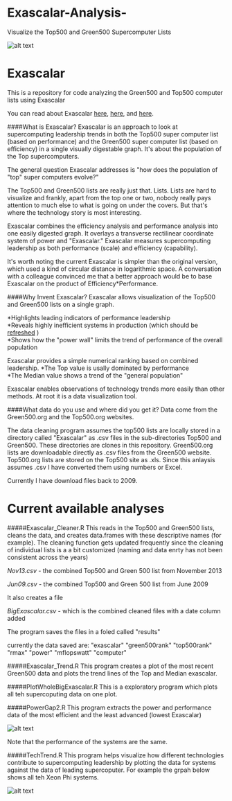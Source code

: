 Exascalar-Analysis-
===================

Visualize the Top500 and Green500 Supercomputer Lists

![alt text](https://github.com/ww44ss/Exascalar-Analysis-/raw/master/Exascalar.png "Exascalar Graph")


Exascalar
=========

This is a repository for code analyzing the Green500 and Top500 computer lists using Exascalar

You can read about Exascalar [here](https://communities.intel.com/community/itpeernetwork/datastack/blog/2011/10/20/rethinking-supercomputer-performance-and-efficiency-for-exascale), 
[here](http://www.datacenterknowledge.com/archives/2013/01/28/the-taxonomy-of-exascalar/), 
and [here](http://www.datacenterknowledge.com/archives/2012/07/10/june-2012-exascalar-efficiency-dominates-hpc/).

####What is Exascalar?
Exascalar is an approach to look at supercomputing leadership trends in both the Top500 super computer list (based on performance) and the Green500 super computer list (based on efficiency) in a single visually digestable graph. It's about the population of the Top supercomputers. 

The general question Exascalar addresses is "how does the population of "top" super computers evolve?"

The Top500 and Green500 lists are really just that. Lists. Lists are hard to visualize and frankly, apart from the top one or two, nobody really pays attention to much else to what is going on under the covers. But that's where the technology story is most interesting. 

Exascalar combines the efficiency analysis and performance analysis into one easily digested graph. It overlays a transverse rectilinear coordinate system of power and "Exascalar." Exascalar measures supercomputing leadership as both performance (scale) and efficiency (capability).

It's worth noting the current  Exascalar is simpler than the original version, which used a kind of circular distance in logarithmic space. A conversation with a colleague convinced me that a better approach would be to base Exascalar on the product of Efficiency*Performance. 

####Why Invent Exascalar?
Exascalar allows visualization of the Top500 and Green500 lists on a single graph.

  *Highlights leading indicators of performance leadership   
  *Reveals highly inefficient systems in production (which should be [refreshed](http://www.datacenterknowledge.com/archives/2013/01/28/the-taxonomy-of-exascalar/) )   
  *Shows how the "power wall" limits the trend of performance of the overall population
  
Exascalar provides a simple numerical ranking based on combined leadership. 
  *The Top value is usally dominated by performance    
  *The Median value shows a trend of the "general population"    
   
Exascalar enables observations of technology trends more easily than other methods. At root it is a data visualization tool.


####What data do you use and where did you get it?
Data come from the Green500.org and the Top500.org websites.  

The data cleaning program assumes the top500 lists are locally stored in a directory called "Exascalar" as .csv files in the sub-directories Top500 and Green500. These directories are clones in this repository.
  Green500.org lists are downloadable directly as .csv files from the Green500 website.
  Top500.org lists are stored on the Top500 site as .xls. Since this anlaysis assumes .csv I have converted them using numbers or Excel. 

Currently I have download files back to 2009.


Current available analyses
==========================

#####Exascalar_Cleaner.R
  This reads in the Top500 and Green500 lists, cleans the data, and creates data.frames with these descriptive names (for example). The cleaning function gets updated frequently since the cleaning of individual lists is a a bit customized (naming and data enrty has not been consistent across the years)
  
   _Nov13.csv_ - the combined Top500 and Green 500 list from November 2013  
    
   _Jun09.csv_ - the combined Top500 and Green 500 list from June 2009  
    
It also creates a file 

   _BigExascalar.csv_ - which is the combined cleaned files with a date column added

The program saves the files in a foled called "results"

currently the data saved are:
 "exascalar"    "green500rank" "top500rank"   "rmax"         "power"        "mflopswatt"   "computer"

#####Exascalar_Trend.R 
  This program creates a plot of the most recent Green500 data and plots the trend lines of the Top and Median exascalar.
  
#####PlotWholeBigExascalar.R 
  This is a exploratory program which plots all teh supercoputing data on one plot. 
  
#####PowerGap2.R
  This program extracts the power and performance data of the most efficient and the least advanced (lowest Exascalar)
  
![alt text](https://github.com/ww44ss/Exascalar-Analysis-/raw/master/PowerCompare.png "Power Comparison")

Note that the performance of the systems are the same. 
  
#####TechTrend.R
   This program helps visualize how different technologies contribute to supercomputing leadership by plotting the data for systems against the data of leading supercoputer. For example the grpah below shows all teh Xeon Phi systems.
   
   ![alt text](https://github.com/ww44ss/Exascalar-Analysis-/raw/master/TechTrend_Perf_Phi.png "Xeon Phi ")
   
 